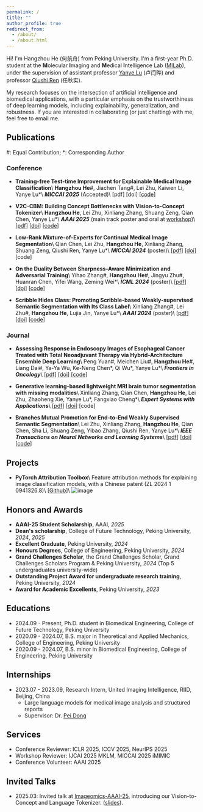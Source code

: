 ```yaml
---
permalink: /
title: ""
author_profile: true
redirect_from: 
  - /about/
  - /about.html
---
```


Hi! I'm Hangzhou He (<font face=STKaiti>何航舟</font>) from Peking University. I'm a first-year Ph.D. student at the **M**olecular **I**maging and **M**edical **I**ntelligence Lab ([MILab](https://wiki.milab.wiki/)), under the supervision of assistant professor [Yanye Lu](https://scholar.google.com/citations?hl=zh-CN&authuser=1&user=WSFToOMAAAAJ) (<font face=STKaiti>卢闫晔</font>) and professor [Qiushi Ren](https://scholar.google.com/citations?hl=zh-CN&authuser=1&user=7cOdUFgAAAAJ) (<font face=STKaiti>任秋实</font>).

My research focuses on the intersection of artificial intelligence and biomedical applications, with a particular emphasis on the trustworthiness of deep learning models, including explainability, generalization, and robustness. If you are interested in collaborating (or just chatting) with me, feel free to email me.

## Publications
\#: Equal Contribution; \*: Corresponding Author

### Conference
- **Training-free Test-time Improvement for Explainable Medical Image Classification**\\
**Hangzhou He**\#, Jiachen Tang\#, Lei Zhu, Kaiwen Li, Yanye Lu\*\\
**_MICCAI 2025_** (Accepted)\\
[pdf] [doi] [[code](https://github.com/riverback/TF-TTI-XMed)]

- **V2C-CBM: Building Concept Bottlenecks with Vision-to-Concept Tokenizer**\\
**Hangzhou He**, Lei Zhu, Xinliang Zhang, Shuang Zeng, Qian Chen, Yanye Lu\*\\
**_AAAI 2025_** (main track poster and oral at [workshop](https://github.com/riverback/riverback.github.io/blob/master/files/AAAI-25-Imageomics-slides-HangzhouHe.pdf))\\
[[pdf](https://arxiv.org/abs/2501.04975)] [[doi](https://doi.org/10.1609/aaai.v39i3.32352)] [[code](https://github.com/riverback/V2C-CBM)]

- **Low-Rank Mixture-of-Experts for Continual Medical Image Segmentation**\\
Qian Chen, Lei Zhu, **Hangzhou He**, Xinliang Zhang, Shuang Zeng, Qiushi Ren, Yanye Lu\*\\
**_MICCAI 2024_** (poster)\\
[[pdf](https://arxiv.org/pdf/2406.13583)] [[doi](https://doi.org/10.1007/978-3-031-72111-3_36)] [code]

- **On the Duality Between Sharpness-Aware Minimization and Adversarial Training**\\
Yihao Zhang\#, **Hangzhou He**\#, Jingyu Zhu\#, Huanran Chen, Yifei Wang, Zeming Wei\*\\
**_ICML 2024_** (poster)\\
[[pdf](https://arxiv.org/pdf/2402.15152.pdf)] [[doi](https://arxiv.org/abs/2402.15152)] [[code](https://github.com/weizeming/SAM_AT)]  

- **Scribble Hides Class: Promoting Scribble-based Weakly-supervised Semantic Segmentation with Its Class Label**\\
Xinliang Zhang\#, Lei Zhu\#, **Hangzhou He**, Lujia Jin, Yanye Lu\*\\
**_AAAI 2024_** (poster)\\
[[pdf](https://arxiv.org/pdf/2402.17555)] [[doi](https://doi.org/10.1609/aaai.v38i7.28563)] [[code](https://github.com/Zxl19990529/Class-driven-Scribble-Promotion-Network)]

### Journal
- **Assessing Response in Endoscopy Images of Esophageal Cancer Treated with Total Neoadjuvant Therapy via Hybrid-Architecture Ensemble Deep Learning**\\
Peng Yuan\#, Meichen Liu\#, **Hangzhou He**\#, Liang Dai\#, Ya-Ya Wu, Ke-Neng Chen\*, Qi Wu\*, Yanye Lu\*\\
**_Frontiers in Oncology_**\\
[[pdf](https://www.frontiersin.org/journals/oncology/articles/10.3389/fonc.2025.1590448/full)] [[doi](https://doi.org/10.3389/fonc.2025.1590448)] [[code](https://github.com/riverback/EC-HAENet)]

- **Generative learning-based lightweight MRI brain tumor segmentation with missing modalities**\\
Xinliang Zhang, Qian Chen, **Hangzhou He**, Lei Zhu, Zhaoheng Xie, Yanye Lu\*, Fangxiao Cheng\*\\
**_Expert Systems with Applications_**\\
[[pdf](https://doi.org/10.1016/j.eswa.2024.125478)] [[doi](https://doi.org/10.1016/j.eswa.2024.125478)] [code]

- **Branches Mutual Promotion for End-to-End Weakly Supervised Semantic Segmentation**\\
Lei Zhu, Xinliang Zhang, **Hangzhou He**, Qian Chen, Sha Li, Shuang Zeng, Yibao Zhang, Qiushi Ren, Yanye Lu\*\\
**_IEEE Transactions on Neural Networks and Learning Systems_**\\
[[pdf](https://arxiv.org/pdf/2308.04949)] [[doi](https://doi.org/10.1109/TNNLS.2024.3467132)] [[code](https://github.com/zh460045050/BMP-WSSS)]

## Projects
- **PyTorch Attribution Toolbox**\\
  Feature attribution methods for explaining image classification models, with a Chinese patent (ZL 2024 1 0941326.8)\\
  [[Github](https://github.com/riverback/pytorch_attribution)]\\
  ![image](https://riverback.github.io/images/pytorch_attribution.png)

## Honors and Awards
- **AAAI-25 Student Scholarship**, AAAI, *2025*
- **Dean's scholarship**, College of Future Technology, Peking University, *2024*, *2025*
- **Excellent Graduate**, Peking University, *2024*
- **Honours Degrees**, College of Engineering, Peking University, *2024*
- **Grand Challenges Scholar**, the Grand Challenges Scholar, Grand Challenges Scholars Program & Peking University, *2024* (Top 5 undergraduates university-wide)
- **Outstanding Project Award for undergraduate research training**, Peking University, *2024*
- **Award for Academic Excellents**, Peking University, *2023*

## Educations
- 2024.09 - Present, Ph.D. student in Biomedical Engineering, College of Future Technology, Peking University
- 2020.09 - 2024.07, B.S. major in Theoretical and Applied Mechanics, College of Engineering, Peking University
- 2020.09 - 2024.07, B.S. minor in Biomedical Engineering, College of Engineering, Peking University

## Internships
- 2023.07 - 2023.09, Research Intern, United Imaging Intelligence, RIID, Beijing, China
  - Large language models for medical image analysis and structured reports
  - Supervisor: Dr. [Pei Dong](https://bme.shanghaitech.edu.cn/2021/0205/c10250a89895/page.htm)

## Services
- Conference Reviewer: ICLR 2025, ICCV 2025, NeurIPS 2025
- Workshop Reviewer: IJCAI 2025 MKLM, MICCAI 2025 iMIMIC
- Conference Volunteer: AAAI 2025

## Invited Talks
- 2025.03: Invited talk at [Imageomics-AAAI-25](https://sites.google.com/view/imageomics-aaai-25), introducing our Vision-to-Concept and Language Tokenizer. ([slides](https://github.com/riverback/riverback.github.io/blob/master/files/AAAI-25-Imageomics-slides-HangzhouHe.pdf)).